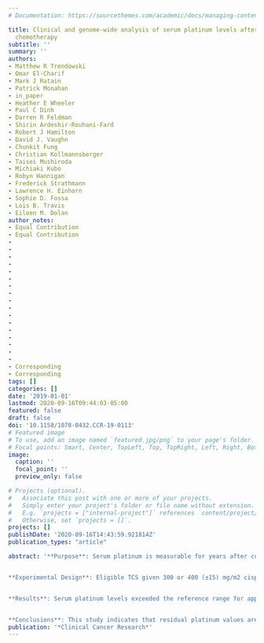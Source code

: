 ```yaml
---
# Documentation: https://sourcethemes.com/academic/docs/managing-content/

title: Clinical and genome-wide analysis of serum platinum levels after cisplatin-based
  chemotherapy
subtitle: ''
summary: ''
authors:
- Matthew R Trendowski
- Omar El-Charif
- Mark J Ratain
- Patrick Monahan
- in_paper
- Heather E Wheeler
- Paul C Dinh
- Darren R Feldman
- Shirin Ardeshir-Rouhani-Fard
- Robert J Hamilton
- David J. Vaughn
- Chunkit Fung
- Christian Kollmannsberger
- Taisei Mushiroda
- Michiaki Kubo
- Robyn Hannigan
- Frederick Strathmann
- Lawrence H. Einhorn
- Sophie D. Fossa
- Lois B. Travis
- Eileen M. Dolan
author_notes:
- Equal Contribution
- Equal Contribution
-
-
-
-
-
-
-
-
-
-
-
-
-
-
-
-
-
- Corresponding
- Corresponding
tags: []
categories: []
date: '2019-01-01'
lastmod: 2020-09-16T09:44:03-05:00
featured: false
draft: false
doi: '10.1158/1078-0432.CCR-19-0113'
# Featured image
# To use, add an image named `featured.jpg/png` to your page's folder.
# Focal points: Smart, Center, TopLeft, Top, TopRight, Left, Right, BottomLeft, Bottom, BottomRight.
image:
  caption: ''
  focal_point: ''
  preview_only: false

# Projects (optional).
#   Associate this post with one or more of your projects.
#   Simply enter your project's folder or file name without extension.
#   E.g. `projects = ["internal-project"]` references `content/project/deep-learning/index.md`.
#   Otherwise, set `projects = []`.
projects: []
publishDate: '2020-09-16T14:43:59.921814Z'
publication_types: "article"

abstract: '**Purpose**: Serum platinum is measurable for years after completion of cisplatin-based chemotherapy (CBC). We report the largest investigation of serum platinum levels to date of 1,010 testicular cancer survivors (TCS) assessed 1–35 years after CBC and evaluate genetic contributions to these levels.


**Experimental Design**: Eligible TCS given 300 or 400 (±15) mg/m2 cisplatin underwent extensive audiometric testing, clinical examination, completed questionnaires, and had crude serum platinum levels measured. Associations between serum platinum and various risk factors and toxicities were assessed after fitting a biexponential model adjusted for follow-up time and cumulative cisplatin dose. A genome-wide association study (GWAS) was performed using the serum platinum residuals of the dose and time-adjusted model.


**Results**: Serum platinum levels exceeded the reference range for approximately 31 years, with a strong inverse relationship with creatinine clearance at follow-up (age-adjusted P = 2.13 × 10−3). We observed a significant, positive association between residual platinum values and luteinizing hormone (age-adjusted P = 6.58 × 10−3). Patients with high residual platinum levels experienced greater Raynaud phenomenon than those with medium or low levels (age-adjusted ORhigh/low = 1.46; P = 0.04), as well as a higher likelihood of developing tinnitus (age-adjusted ORhigh/low = 1.68, P = 0.07). GWAS identified one single-nucleotide polymorphism (SNP) meeting genome-wide significance, rs1377817 (P = 4.6 × 10−8, a SNP intronic to MYH14).


**Conclusions**: This study indicates that residual platinum values are correlated with several cisplatin-related toxicities. One genetic variant is associated with these levels.'
publication: '*Clinical Cancer Research*'
---
```


<script type='text/javascript' src='https://d1bxh8uas1mnw7.cloudfront.net/assets/embed.js'></script>
<div class='altmetric-embed' data-badge-type='medium-donut' data-badge-details='right' data-doi='10.1158/1078-0432.CCR-19-0113'></div>
